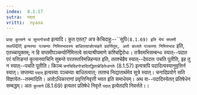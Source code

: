 ```yaml
---
index:  8.1.17
sutra:  पदात्
vritti:  nyasa
---
```


`प्राक् कुत्सने च सुप्यगोत्रादौ` इत्यादि। कुत एतत्? अत्र केचिदाहुः--``सुपि` (8.1.69) इति येयं सप्तमी तथा `पदात्` इत्यस्याः पञ्चम्या निमित्तभावस्य बाधितत्वान्नोत्सहते प्रवर्त्तितुम्, अतो बाध्यते पञ्चस्या निमित्तभावः` इति, एतच्चायुक्तम्; न हि सप्तमीपञ्चम्योर्निमित्तत्वे सत्याश्रीयमाणे कश्चिद्विरोधः। तत्रैवमभिसम्बन्धः स्यात्--पदात परं यत्तिङन्तं कुत्सनवाचिनि सुबन्ते परतस्तस्मिन्निहन्यत इति, ततश्चेहैव स्यात्--देवदत्तः पचति पूतीति, इह तु न स्यात्--पचति पूतीति। किञ्च `चनचिदिवगोत्रादितद्धिताभ्रेडितेध्वगतेः` (8.1.57) इत्यत्रापि पदादित्यस्यानुवृत्तिर्न स्यात्। सप्तम्या `पदात्` इत्यस्याः पञ्चम्याः बाधितत्वात्; ततश्च निद्यातार्थमेव सूत्रे स्यात्। चनादिप्रयोगे सति विज्ञायेत--तस्मादिति। अतोऽधिकाराणां प्रवृत्तिनिवृत्ती भवत इति समाधेयम्। अथ वा--पदादिस्येतत् प्रतिषेधेन सम्बद्धम्। अतः `कुत्सने` (8.1.69) इत्यतर प्रतिषेधे निवृत्ते `पदात्` इत्येतदपि निवर्त्तते।।


